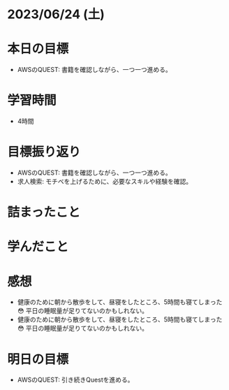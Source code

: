 # 2023/06/24 (土)

# 本日の目標

- AWSのQUEST: 書籍を確認しながら、一つ一つ進める。

# 学習時間
- 4時間

# 目標振り返り

- AWSのQUEST: 書籍を確認しながら、一つ一つ進める。
- 求人検索: モチベを上げるために、必要なスキルや経験を確認。

# 詰まったこと

# 学んだこと

# 感想

- 健康のために朝から散歩をして、昼寝をしたところ、5時間も寝てしまった😳 平日の睡眠量が足りてないのかもしれない。
- 健康のために朝から散歩をして、昼寝をしたところ、5時間も寝てしまった😳 平日の睡眠量が足りてないのかもしれない。

# 明日の目標

- AWSのQUEST: 引き続きQuestを進める。
